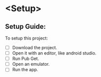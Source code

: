 # \<Setup>

## Setup Guide:

To setup this project:

* [ ] Download the project.
* [ ] Open it with an editor, like android studio.
* [ ] Run Pub Get.
* [ ] Open an emulator.
* [ ] Run the app.
